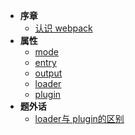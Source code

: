 * **序章**
  * [认识 webpack](/helloWebpack.md)
* **属性**
  * [mode](/configMode.md)
  * [entry](/configEntry.md)
  * [output](/configOutput.md)
  * [loader](/configLoader.md)
  * [plugin](/configPlugin.md)
* **题外话**
  * [loader与 plugin的区别](/dig_LoaderPlugin.md)